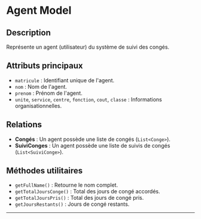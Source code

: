 # Agent Model

## Description
Représente un agent (utilisateur) du système de suivi des congés.

## Attributs principaux
- `matricule` : Identifiant unique de l'agent.
- `nom` : Nom de l'agent.
- `prenom` : Prénom de l'agent.
- `unite`, `service`, `centre`, `fonction`, `cout`, `classe` : Informations organisationnelles.

## Relations
- **Congés** : Un agent possède une liste de congés (`List<Conge>`).
- **SuiviConges** : Un agent possède une liste de suivis de congés (`List<SuiviConge>`).

## Méthodes utilitaires
- `getFullName()` : Retourne le nom complet.
- `getTotalJoursConge()` : Total des jours de congé accordés.
- `getTotalJoursPris()` : Total des jours de congé pris.
- `getJoursRestants()` : Jours de congé restants.

---
